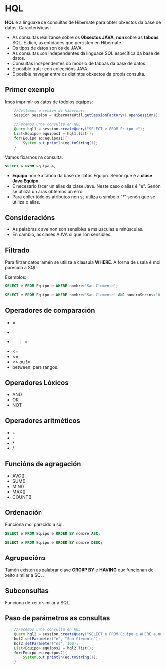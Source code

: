 # HQL

**HQL** é a linguaxe de consultas de Hibernate para obter obxectos da base de datos. Características:

- As consultas realízanse sobre os **Obxectos JAVA**, **non** sobre as **táboas** SQL. E dicir, as entidades que persisten en Hibernate.
- Os tipos de datos son os de JAVA.
- As consultas son independentes da linguaxe SQL específica da base de datos.
- Consultas independentes do modelo de táboas da base de datos.
- É posible tratar con coleccións JAVA.
- É posible navegar entre os distintos obxectos da propia consulta.

## Primer exemplo

Imos imprimir os datos de tódolos equipos:

```java
    //Collemos a sesión de Hibernate
    Session session = HibernateUtil.getSessionFactory().openSession();
        
    //Facemos unha consulta en HQL
    Query hql1 = session.createQuery("SELECT e FROM Equipo e");
    List<Equipo> equipos1 = hql1.list();
    for(Equipo eq:equipos1){
        System.out.println(eq.toString());
    }
```

Vamos fixarnos na consulta:

```sql
SELECT e FROM Equipo e;
```

- **Equipo** non é a táboa da base de datos Equipo. Senón que é a **clase Java Equipo**.
- É necesario facer un alias da clase Jave. Neste caso o alias é "e". Senón se utiliza un alias obtemos un erro.
- Para coller tódolos atributos non se utiliza o símbolo "\*" senón que se utiliza o alias.

## Consideracións 

- As palabras clave non son sensibles a maiusculas e minúsculas.
- En cambio, as clases AJVA si que son sensibles.

## Filtrado

Para filtrar datos tamén se utiliza a clausula **WHERE**. A forma de usala é moi parecida a SQL.

Exemplos:

```sql
SELECT e FROM Equipo e WHERE nombre='San Clemente';

SELECT e FROM Equipo e WHERE nombre='San Clemente' AND numeroSocios>10;

```
## Operadores de comparación

- =
- >
- >=
- <=
- <=
- <> ou !=
- between: para rangos.

## Operadores Lóxicos

- AND
- OR
- NOT

## Operadores aritméticos

- \+
- \-
- \*
- /

## Funcións de agragación

- AVG()
- SUM()
- MIN()
- MAX()
- COUNT()

## Ordenación

Funciona moi parecido a sql.

```sql
SELECT e FROM Equipo e ORDER BY nombre ASC;

SELECT e FROM Equipo e ORDER BY nombre DESC;

```

## Agrupacións

Tamén existen as palabrar clave **GROUP BY** e **HAVING** que funcionan de xeito similar a SQL.

## Subconsultas

Funciona de xeito similar a SQL.

## Paso de parámetros as consultas

```java
    //Facemos unha consulta en HQL
    Query hql2 = session.createQuery("SELECT e FROM Equipo e WHERE e.nome=:n AND e.numeroSocios>:ns");
    hql2.setParameter("n", "San Clemente");
    hql2.setParameter("ns", 100);
    List<Equipo> equipos2 = hql2.list();
    for(Equipo eq:equipos2){
        System.out.println(eq.toString());
    } 
```





